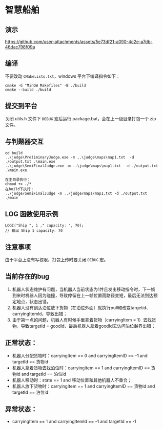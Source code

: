 # 智慧船舶
## 演示


https://github.com/user-attachments/assets/5e73df21-a090-4c2e-a7db-46dac798f09a


## 编译
不要改动 `CMakeLists.txt`，windows 平台下编译指令如下：
```
cmake -G "MinGW Makefiles" -B ./build
cmake --build ./build
```

## 提交到平台
关闭 utils.h 文件下 `DEBUG` 宏后运行 package.bat，会在上一级目录打包一个 zip 文件。


## 与判题器交互
```
cd build
..\judge\PreliminaryJudge.exe -m ..\judge\maps\map1.txt  -d ./output.txt .\main.exe
..\judge\SemiFinalJudge.exe -m ..\judge\maps\map1.txt  -d ./output.txt .\main.exe

在主目录执行：
chmod +x ./*
在build下执行：
../judge/SemiFinalJudge -m ../judge/maps/map1.txt -d ./output.txt ./main
```

## LOG 函数使用示例
```
LOGI("Ship ", 1 ," capacity: ", 70);
// 输出 Ship 1 capacity: 70
```

## 注意事项
由于平台上没有写权限，打包上传时要关闭 `DEBUG` 宏。

## 当前存在的bug
1. 机器人状态维护有问题，当机器人当前状态为1并且发出移动指令时，下一帧到来时机器人因为碰撞，导致停留在上一帧位置而路径变短，最后无法到达预定地点，状态出错。
2. 机器人没有到达泊位放下货物（在泊位外面）就执行pull和改变targetid、carryingItemId，导致出错；
3. 由于第一点的问题，机器人有时候手里拿着货物（carryingItem = 1）去找货物，导致targetId = goodId，最后机器人拿着goodId去访问泊位越界出错；

## 正常状态：
- 机器人分配货物时：carryingItem == 0 and carryingItemID == -1 and targetId == 货物id
- 机器人拿着货物去找泊位时：carryingItem == 1 and carryingItemID == 货物id and targetId == 泊位id
- 机器人移动时：state == 1 and 移动位置和其他机器人不重合；
- 机器人放下货物时：carryingItem == 1 and carryingItemID == 货物id and targetId == 泊位id

## 异常状态：
- carryingItem == 1 and carryingItemId == -1 and targetId == -1
